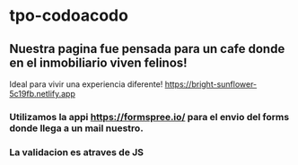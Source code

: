 # tpo-codoacodo
## Nuestra pagina fue pensada para un cafe donde en el inmobiliario viven felinos! 
 Ideal para vivir una experiencia diferente! 
https://bright-sunflower-5c19fb.netlify.app

### Utilizamos la appi https://formspree.io/ para el envio del forms donde llega a un mail nuestro. 
### La validacion es atraves de JS 
